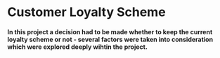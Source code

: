 # Customer Loyalty Scheme

#### In this project a decision had to be made whether to keep the current loyalty scheme or not - several factors were taken into consideration which were explored deeply wihtin the project. ####
